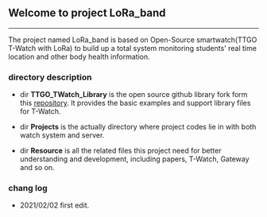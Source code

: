 ## Welcome to project LoRa_band
---
The project named LoRa_band is based on Open-Source smartwatch(TTGO T-Watch with LoRa) to build up a total system monitoring students' real time location and other body health information.


### directory description
- dir **TTGO_TWatch_Library** is the open source github library fork form this [repository](https://github.com/Xinyuan-LilyGO/TTGO_TWatch_Library). It provides the basic examples and support library files for T-Watch.

- dir **Projects** is the actually directory where project codes lie in with both watch system and server.

- dir **Resource** is all the related files this project need for better understanding and development, including papers, T-Watch, Gateway and so on.

### chang log

- 2021/02/02 first edit.